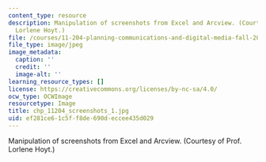 ```yaml
---
content_type: resource
description: Manipulation of screenshots from Excel and Arcview. (Courtesy of Prof.
  Lorlene Hoyt.)
file: /courses/11-204-planning-communications-and-digital-media-fall-2004/ef281ce61c5ff8de690deccee435d029_chp_11204_screenshots_1.jpg
file_type: image/jpeg
image_metadata:
  caption: ''
  credit: ''
  image-alt: ''
learning_resource_types: []
license: https://creativecommons.org/licenses/by-nc-sa/4.0/
ocw_type: OCWImage
resourcetype: Image
title: chp_11204_screenshots_1.jpg
uid: ef281ce6-1c5f-f8de-690d-eccee435d029
---
```

Manipulation of screenshots from Excel and Arcview. (Courtesy of Prof. Lorlene Hoyt.)